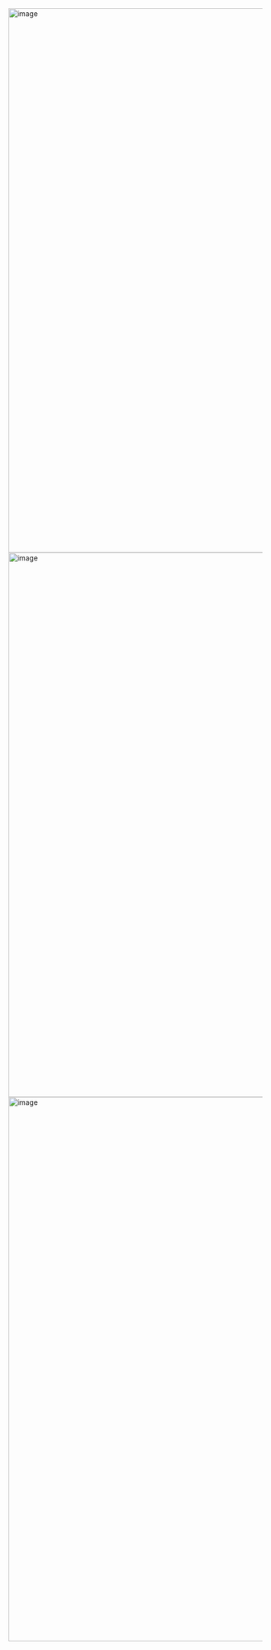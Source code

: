 <img width="1920" height="1080" alt="image" src="https://github.com/user-attachments/assets/da0eb749-1529-46ee-bb45-c87bbce140d7" />
<img width="1920" height="1080" alt="image" src="https://github.com/user-attachments/assets/3e140211-0e39-4db7-b357-4970d980ef36" />
<img width="1920" height="1080" alt="image" src="https://github.com/user-attachments/assets/4e6ca766-6c22-461f-b8da-b8dade181e29" />
